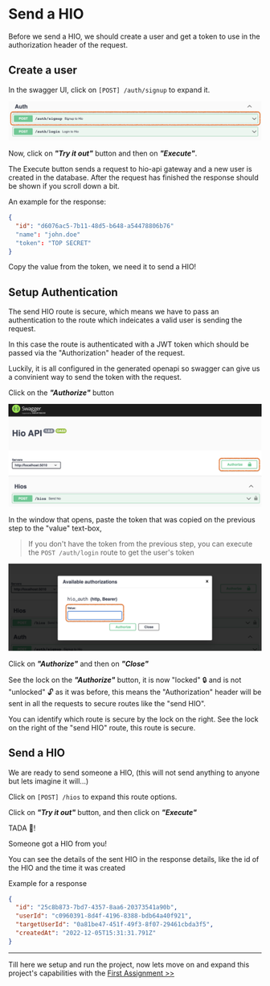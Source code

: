 # Send a HIO

Before we send a HIO, we should create a user and get a token to use in the authorization header of the request.

## Create a user

In the swagger UI, click on `[POST] /auth/signup` to expand it.

![Auth Signup](./images/003-docs-auth-signup.png)

Now, click on **_"Try it out"_** button and then on **_"Execute"_**.

The Execute button sends a request to hio-api gateway and a new user is created in the database. After the request has finished the response should be shown if you scroll down a bit.

An example for the response:

```json
{
  "id": "d6076ac5-7b11-48d5-b648-a54478806b76"
  "name": "john.doe"
  "token": "TOP SECRET"
}
```

Copy the value from the token, we need it to send a HIO!

## Setup Authentication

The send HIO route is secure, which means we have to pass an authentication to the route which indeicates a valid user is sending the request.

In this case the route is authenticated with a JWT token which should be passed via the "Authorization" header of the request.

Luckily, it is all configured in the generated openapi so swagger can give us a convinient way to send the token with the request.

Click on the **_"Authorize"_** button

![Authorize](./images/004-docs-authorize.png)

In the window that opens, paste the token that was copied on the previous step to the "value" text-box,

> If you don't have the token from the previous step, you can execute the `POST /auth/login` route to get the user's token

![Authorization Token](./images/005-docs-authorization-token.png)

Click on **_"Authorize"_** and then on **_"Close"_**

See the lock on the **_"Authorize"_** button, it is now "locked" 🔒 and is not "unlocked" 🔓 as it was before, this means the "Authorization" header will be sent in all the requests to secure routes like the "send HIO".

You can identify which route is secure by the lock on the right. See the lock on the right of the "send HIO" route, this route is secure.

## Send a HIO

We are ready to send someone a HIO, (this will not send anything to anyone but lets imagine it will...)

Click on `[POST] /hios` to expand this route options.

Click on **_"Try it out"_** button, and then click on **_"Execute"_**

TADA 🎉!

Someone got a HIO from you!

You can see the details of the sent HIO in the response details, like the id of the HIO and the time it was created

Example for a response

```json
{
  "id": "25c8b873-7bd7-4357-8aa6-20373541a90b",
  "userId": "c0960391-8d4f-4196-8388-bdb64a40f921",
  "targetUserId": "0a81be47-451f-49f3-8f07-29461cbda3f5",
  "createdAt": "2022-12-05T15:31:31.791Z"
}
```

---

Till here we setup and run the project, now lets move on and expand this project's capabilities with the [First Assignment >>](./003%20first-assignment.md)
